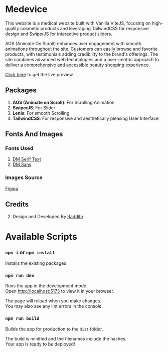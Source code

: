 # Medevice

This website is a medical website built with Vanilla ViteJS, focusing on high-quality cosmetic products and leveraging TailwindCSS for responsive design and SwiperJS for interactive product sliders.

AOS (Animate On Scroll) enhances user engagement with smooth animations throughout the site. Customers can easily browse and favorite products, with testimonials adding credibility to the brand's offerings. The site combines advanced web technologies and a user-centric approach to deliver a comprehensive and accessible beauty shopping experience.

[Click here](https://medevice-vite.netlify.app/) to get the live preview

## Packages

1. **AOS (Animate on Scroll)**: For Scrolling Animation
2. **SwiperJS**: For Slider
3. **Lenis**: For smooth Scrolling
4. **TailwindCSS**: For responsive and aesthetically pleasing User Interface

## Fonts And Images

### Fonts Used

1. [DM Serif Text](https://fonts.googleapis.com/css2?family=DM+Serif+Text:ital@0;1&display=swap)
2. [DM Sans](https://fonts.googleapis.com/css2?family=DM+Sans:ital,opsz,wght@0,9..40,100..1000;1,9..40,100..1000&display=swap)

### Images Source

[Figma](https://www.figma.com/design/3yCqcMdG8P3TGfKeXK20Jm/Dwellzone--Real-Estate?node-id=256-199&t=SL9ilURXw4K2zf15-0)

## Credits

2. Design and Developed By [Raddito](https://raddito.com/)

# Available Scripts

### `npm i` or `npm install`

Installs the existing packages

### `npm run dev`

Runs the app in the development mode.\
Open [http://localhost:5173](http://localhost:5173) to view it in your browser.

The page will reload when you make changes.\
You may also see any lint errors in the console.

### `npm run build`

Builds the app for production to the `dist` folder.

The build is minified and the filenames include the hashes.\
Your app is ready to be deployed!
